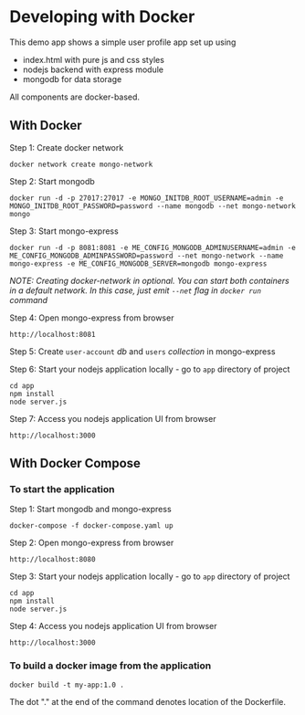 # Developing with Docker

This demo app shows a simple user profile app set up using

- index.html with pure js and css styles
- nodejs backend with express module
- mongodb for data storage

All components are docker-based.

## With Docker

Step 1: Create docker network

    docker network create mongo-network 

Step 2: Start mongodb

    docker run -d -p 27017:27017 -e MONGO_INITDB_ROOT_USERNAME=admin -e MONGO_INITDB_ROOT_PASSWORD=password --name mongodb --net mongo-network mongo    

Step 3: Start mongo-express

    docker run -d -p 8081:8081 -e ME_CONFIG_MONGODB_ADMINUSERNAME=admin -e ME_CONFIG_MONGODB_ADMINPASSWORD=password --net mongo-network --name mongo-express -e ME_CONFIG_MONGODB_SERVER=mongodb mongo-express   

_NOTE: Creating docker-network in optional. You can start both containers in a default network. In this case, just emit `--net` flag in `docker run` command_

Step 4: Open mongo-express from browser

    http://localhost:8081

Step 5: Create `user-account` _db_ and `users` _collection_ in mongo-express

Step 6: Start your nodejs application locally - go to `app` directory of project

    cd app
    npm install 
    node server.js

Step 7: Access you nodejs application UI from browser

    http://localhost:3000

## With Docker Compose

### To start the application

Step 1: Start mongodb and mongo-express

    docker-compose -f docker-compose.yaml up

Step 2: Open mongo-express from browser

    http://localhost:8080

Step 3: Start your nodejs application locally - go to `app` directory of project

    cd app
    npm install
    node server.js

Step 4: Access you nodejs application UI from browser

    http://localhost:3000

### To build a docker image from the application

    docker build -t my-app:1.0 .       

The dot "." at the end of the command denotes location of the Dockerfile.
